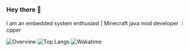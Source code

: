 ### Hey there 👋 
I am an embedded system enthusiast | Minecraft java mod developer ｜ cpper

![Overview](https://github-readme-stats.vercel.app/api?username=robcholz&count_private=true&include_all_commits=true&card_width=100&title_color=CC88BB&line_height=27&text_color=885566&bg_color=FFFFFF)
![Top Langs](https://github-readme-stats.vercel.app/api/top-langs/?username=robcholz&&langs_count=5&card_height=500&card_width=100&title_color=CC88BB&text_color=885566&bg_color=FFFFFF)
![Wakatime](https://github-readme-stats.vercel.app/api/wakatime?username=robcholz&card_width=250&title_color=CC88BB&langs_count=5&text_color=885566&bg_color=bg_color=FFFFFF)
